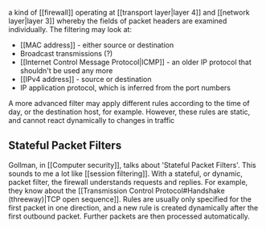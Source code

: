 a kind of [[firewall]] operating at [[transport layer|layer 4]] and [[network layer|layer 3]] whereby the fields of packet headers are examined individually. The filtering may look at:
- [[MAC address]] - either source or destination
- Broadcast transmissions (?)
- [[Internet Control Message Protocol|ICMP]] - an older IP protocol that shouldn't be used any more
- [[IPv4 address]] - source or destination
- IP application protocol, which is inferred from the port numbers

A more advanced filter may apply different rules according to the time of day, or the destination host, for example. However, these rules are static, and cannot react dynamically to changes in traffic

## Stateful Packet Filters
Gollman, in [[Computer security]], talks about 'Stateful Packet Filters'. This sounds to me a lot like [[session filtering]]. With a stateful, or dynamic, packet filter, the firewall understands requests and replies. For example, they know about the [[Transmission Control Protocol#Handshake (threeway)|TCP open sequence]]. Rules are usually only specified for the first packet in one direction, and a new rule is created dynamically after the first outbound packet. Further packets are then processed automatically. 

